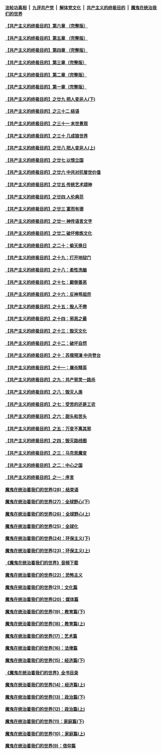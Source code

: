 

####  [法轮功真相](../../../../basic/blob/master/README.md?t=07020002) &nbsp;|&nbsp; [九评共产党](../../../../9ping.md/blob/master/README.md?t=07020002) &nbsp;|&nbsp; [解体党文化](../../../../jtdwh.md/blob/master/README.md?t=07020002)  &nbsp;|&nbsp; [共产主义的终极目的](../../../../gczydzjmd.md/blob/master/README.md?t=07020002) &nbsp;|&nbsp; [魔鬼在统治我们的世界](../../../../mgztzwmdsj.md/blob/master/README.md?t=07020002) 

#### [【共产主义的终极目的】第六章 （完整版）](../pages/nsc422/n11428913.md?t=07020002) 

#### [【共产主义的终极目的】第五章 （完整版）](../pages/nsc422/n11428912.md?t=07020002) 

#### [【共产主义的终极目的】第四章 （完整版）](../pages/nsc422/n11428907.md?t=07020002) 

#### [【共产主义的终极目的】第三章（完整版）](../pages/nsc422/n11428848.md?t=07020002) 

#### [【共产主义的终极目的】第二章（完整版）](../pages/nsc422/n11428831.md?t=07020002) 

#### [【共产主义的终极目的】第一章（完整版）](../pages/nsc422/n11417651.md?t=07020002) 

#### [【共产主义的终极目的】之廿九 把人变非人(下)](../pages/nsc422/n11344140.md?t=07020002) 

#### [【共产主义的终极目的】之三十二 结语](../pages/nsc422/n11360535.md?t=07020002) 

#### [【共产主义的终极目的】之三十一 末世景观](../pages/nsc422/n11351129.md?t=07020002) 

#### [【共产主义的终极目的】之三十 几成狼世界](../pages/nsc422/n11348280.md?t=07020002) 

#### [【共产主义的终极目的】之廿八 把人变非人(上)](../pages/nsc422/n11340492.md?t=07020002) 

#### [【共产主义的终极目的】之廿七 以恨立国](../pages/nsc422/n11336944.md?t=07020002) 

#### [【共产主义的终极目的】之廿六 中共对抗普世价值](../pages/nsc422/n11324785.md?t=07020002) 

#### [【共产主义的终极目的】之廿五 传统艺术颂神](../pages/nsc422/n11296396.md?t=07020002) 

#### [【共产主义的终极目的】之廿四 人伦典范](../pages/nsc422/n11296397.md?t=07020002) 

#### [【共产主义的终极目的】之廿三 富而有德](../pages/nsc422/n11283598.md?t=07020002) 

#### [【共产主义的终极目的】之廿一 神传语言文字](../pages/nsc422/n11263265.md?t=07020002) 

#### [【共产主义的终极目的】之廿二 破坏修炼文化](../pages/nsc422/n11245728.md?t=07020002) 

#### [【共产主义的终极目的】之二十：偷天换日](../pages/nsc422/n11238846.md?t=07020002) 

#### [【共产主义的终极目的】之十九：打开地狱门](../pages/nsc422/n11206376.md?t=07020002) 

#### [【共产主义的终极目的】之十八：柔性洗脑](../pages/nsc422/n11199994.md?t=07020002) 

#### [【共产主义的终极目的】之十七：颠倒善恶](../pages/nsc422/n11179782.md?t=07020002) 

#### [【共产主义的终极目的】之十六：反神骂祖宗](../pages/nsc422/n11166798.md?t=07020002) 

#### [【共产主义的终极目的】之十五：毁人不倦](../pages/nsc422/n11166792.md?t=07020002) 

#### [【共产主义的终极目的】之十四：邪恶之最](../pages/nsc422/n11150249.md?t=07020002) 

#### [【共产主义的终极目的】之十三：毁灭文化](../pages/nsc422/n11135227.md?t=07020002) 

#### [【共产主义的终极目的】之十二：破坏自然](../pages/nsc422/n11135214.md?t=07020002) 

#### [【共产主义的终极目的】之十：苏俄预演 中共登台](../pages/nsc422/n11118424.md?t=07020002) 

#### [【共产主义的终极目的】之十一：屠杀精英](../pages/nsc422/n11118442.md?t=07020002) 

#### [【共产主义的终极目的】之九：共产邪灵一路杀](../pages/nsc422/n11114139.md?t=07020002) 

#### [【共产主义的终极目的】之八：毁灭人类](../pages/nsc422/n11108503.md?t=07020002) 

#### [【共产主义的终极目的】之七：受苦的还是工农](../pages/nsc422/n11101809.md?t=07020002) 

#### [【共产主义的终极目的】之六：甜头和苦头](../pages/nsc422/n11096971.md?t=07020002) 

#### [【共产主义的终极目的】之五：万变不离其邪](../pages/nsc422/n11091285.md?t=07020002) 

#### [【共产主义的终极目的】之四：毁灭路线图](../pages/nsc422/n11086284.md?t=07020002) 

#### [【共产主义的终极目的】之三：马克思魔变](../pages/nsc422/n11061941.md?t=07020002) 

#### [【共产主义的终极目的】之二：中心之国](../pages/nsc422/n11047728.md?t=07020002) 

#### [【共产主义的终极目的】之一：序言](../pages/nsc422/n11086077.md?t=07020002) 

#### [魔鬼在统治着我们的世界(28)：结束语](../pages/nsc422/n10936246.md?t=07020002) 

#### [魔鬼在统治着我们的世界(27)：全球野心(下)](../pages/nsc422/n10928319.md?t=07020002) 

#### [魔鬼在统治着我们的世界(26)：全球野心(上)](../pages/nsc422/n10900318.md?t=07020002) 

#### [魔鬼在统治着我们的世界(25)：全球化](../pages/nsc422/n10788205.md?t=07020002) 

#### [魔鬼在统治着我们的世界(24)：环保主义(下)](../pages/nsc422/n10695307.md?t=07020002) 

#### [魔鬼在统治着我们的世界(23)：环保主义(上)](../pages/nsc422/n10688613.md?t=07020002) 

#### [《魔鬼在统治着我们的世界》音频下载](../pages/nsc422/n10635553.md?t=07020002) 

#### [魔鬼在统治着我们的世界(22)：恐怖主义](../pages/nsc422/n10614727.md?t=07020002) 

#### [魔鬼在统治着我们的世界(21)：文化篇](../pages/nsc422/n10597706.md?t=07020002) 

#### [魔鬼在统治着我们的世界(20)：媒体篇](../pages/nsc422/n10586579.md?t=07020002) 

#### [魔鬼在统治着我们的世界(19)：教育篇(下)](../pages/nsc422/n10564808.md?t=07020002) 

#### [魔鬼在统治着我们的世界(18)：教育篇(上)](../pages/nsc422/n10526970.md?t=07020002) 

#### [魔鬼在统治着我们的世界(17)：艺术篇](../pages/nsc422/n10499093.md?t=07020002) 

#### [魔鬼在统治着我们的世界(16)：法律篇](../pages/nsc422/n10485969.md?t=07020002) 

#### [魔鬼在统治着我们的世界(15)：经济篇(下)](../pages/nsc422/n10469975.md?t=07020002) 

#### [《魔鬼在统治着我们的世界》全书目录](../pages/nsc422/n10464261.md?t=07020002) 

#### [魔鬼在统治着我们的世界(14)：经济篇(上)](../pages/nsc422/n10457370.md?t=07020002) 

#### [魔鬼在统治着我们的世界(13)：政治篇(下)](../pages/nsc422/n10448270.md?t=07020002) 

#### [魔鬼在统治着我们的世界(12)：政治篇(上)](../pages/nsc422/n10444576.md?t=07020002) 

#### [魔鬼在统治着我们的世界(11)：家庭篇(下)](../pages/nsc422/n10440961.md?t=07020002) 

#### [魔鬼在统治着我们的世界(10)：家庭篇(上)](../pages/nsc422/n10435448.md?t=07020002) 

#### [魔鬼在统治着我们的世界(9)：信仰篇](../pages/nsc422/n10432159.md?t=07020002) 

